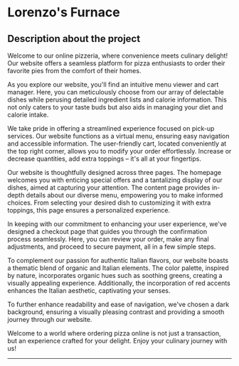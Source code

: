 # Lorenzo's Furnace

## Description about the project

Welcome to our online pizzeria, where convenience meets culinary delight! Our website offers a seamless platform for pizza enthusiasts to order their favorite pies from the comfort of their homes.

As you explore our website, you'll find an intuitive menu viewer and cart manager. Here, you can meticulously choose from our array of delectable dishes while perusing detailed ingredient lists and calorie information. This not only caters to your taste buds but also aids in managing your diet and calorie intake.

We take pride in offering a streamlined experience focused on pick-up services. Our website functions as a virtual menu, ensuring easy navigation and accessible information. The user-friendly cart, located conveniently at the top right corner, allows you to modify your order effortlessly. Increase or decrease quantities, add extra toppings – it's all at your fingertips.

Our website is thoughtfully designed across three pages. The homepage welcomes you with enticing special offers and a tantalizing display of our dishes, aimed at capturing your attention. The content page provides in-depth details about our diverse menu, empowering you to make informed choices. From selecting your desired dish to customizing it with extra toppings, this page ensures a personalized experience.

In keeping with our commitment to enhancing your user experience, we've designed a checkout page that guides you through the confirmation process seamlessly. Here, you can review your order, make any final adjustments, and proceed to secure payment, all in a few simple steps.

To complement our passion for authentic Italian flavors, our website boasts a thematic blend of organic and Italian elements. The color palette, inspired by nature, incorporates organic hues such as soothing greens, creating a visually appealing experience. Additionally, the incorporation of red accents enhances the Italian aesthetic, captivating your senses.

To further enhance readability and ease of navigation, we've chosen a dark background, ensuring a visually pleasing contrast and providing a smooth journey through our website.

Welcome to a world where ordering pizza online is not just a transaction, but an experience crafted for your delight. Enjoy your culinary journey with us!

---